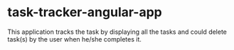 # task-tracker-angular-app
This application tracks the task by displaying all the tasks and could delete task(s) by the user when he/she completes it.
